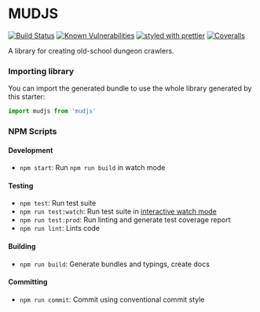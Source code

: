 # MUDJS

[![Build Status](https://travis-ci.com/calebeno/mudjs.svg?branch=master)](https://travis-ci.com/calebeno/mudjs)
[![Known Vulnerabilities](https://snyk.io/test/github/calebeno/mudjs/badge.svg)](https://snyk.io/test/github/calebeno/mudjs)
[![styled with prettier](https://img.shields.io/badge/styled_with-prettier-ff69b4.svg)](https://github.com/prettier/prettier)
[![Coveralls](https://img.shields.io/coveralls/calebeno/mudjs.svg)](https://coveralls.io/github/calebeno/mudjs)

[comment]: <> ([![Greenkeeper badge]&#40;https://badges.greenkeeper.io/calebeno/mudjs.svg&#41;]&#40;https://greenkeeper.io/&#41;)

A library for creating old-school dungeon crawlers.

### Importing library

You can import the generated bundle to use the whole library generated by this starter:

```javascript
import mudjs from 'mudjs'
```

[comment]: <> (Additionally, you can import the transpiled modules from `dist/lib` in case you have a modular library:)

[comment]: <> (```javascript)

[comment]: <> (import something from 'mylib/dist/lib/something')

[comment]: <> (```)

### NPM Scripts

#### Development

- `npm start`: Run `npm run build` in watch mode

#### Testing

- `npm test`: Run test suite
- `npm run test:watch`: Run test suite in [interactive watch mode](http://facebook.github.io/jest/docs/cli.html#watch)
- `npm run test:prod`: Run linting and generate test coverage report
- `npm run lint`: Lints code

#### Building

- `npm run build`: Generate bundles and typings, create docs

#### Committing

- `npm run commit`: Commit using conventional commit style

[comment]: <> (### Excluding peerDependencies)

[comment]: <> (On library development, one might want to set some peer dependencies, and thus remove those from the final bundle. You can see in [Rollup docs]&#40;https://rollupjs.org/#peer-dependencies&#41; how to do that.)

[comment]: <> (Good news: the setup is here for you, you must only include the dependency name in `external` property within `rollup.config.ts`. For example, if you want to exclude `lodash`, just write there `external: ['lodash']`.)

[comment]: <> (### FAQ)

[comment]: <> (#### `Array.prototype.from`, `Promise`, `Map`... is undefined?)

[comment]: <> (TypeScript or Babel only provides down-emits on syntactical features &#40;`class`, `let`, `async/await`...&#41;, but not on functional features &#40;`Array.prototype.find`, `Set`, `Promise`...&#41;, . For that, you need Polyfills, such as [`core-js`]&#40;https://github.com/zloirock/core-js&#41; or [`babel-polyfill`]&#40;https://babeljs.io/docs/usage/polyfill/&#41; &#40;which extends `core-js`&#41;.)

[comment]: <> (For a library, `core-js` plays very nicely, since you can import just the polyfills you need:)

[comment]: <> (```javascript)

[comment]: <> (import "core-js/fn/array/find")

[comment]: <> (import "core-js/fn/string/includes")

[comment]: <> (import "core-js/fn/promise")

[comment]: <> (```)
